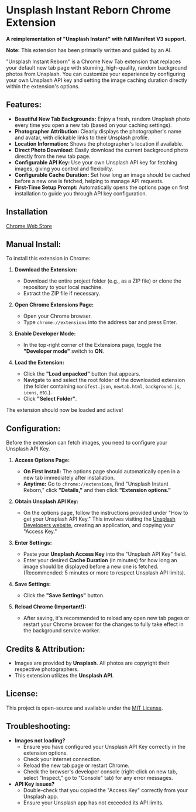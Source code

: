 # Unsplash Instant Reborn Chrome Extension

**A reimplementation of "Unsplash Instant" with full Manifest V3 support.**

**Note:** This extension has been primarily written and guided by an AI.


"Unsplash Instant Reborn" is a Chrome New Tab extension that replaces your default new tab page with stunning, high-quality, random background photos from Unsplash. You can customize your experience by configuring your own Unsplash API key and setting the image caching duration directly within the extension's options.


## Features:

* **Beautiful New Tab Backgrounds:** Enjoy a fresh, random Unsplash photo every time you open a new tab (based on your caching settings).
* **Photographer Attribution:** Clearly displays the photographer's name and avatar, with clickable links to their Unsplash profile.
* **Location Information:** Shows the photographer's location if available.
* **Direct Photo Download:** Easily download the current background photo directly from the new tab page.
* **Configurable API Key:** Use your own Unsplash API key for fetching images, giving you control and flexibility.
* **Configurable Cache Duration:** Set how long an image should be cached before a new one is fetched, helping to manage API requests.
* **First-Time Setup Prompt:** Automatically opens the options page on first installation to guide you through API key configuration.

## Installation

[Chrome Web Store](https://chromewebstore.google.com/detail/unsplash-instant-reborn/nhielejgoepolmhbgbhfiijgniefalki)

## Manual Install:

To install this extension in Chrome:

1.  **Download the Extension:**
    * Download the entire project folder (e.g., as a ZIP file) or clone the repository to your local machine.
    * Extract the ZIP file if necessary.

2.  **Open Chrome Extensions Page:**
    * Open your Chrome browser.
    * Type `chrome://extensions` into the address bar and press Enter.

3.  **Enable Developer Mode:**
    * In the top-right corner of the Extensions page, toggle the **"Developer mode"** switch to **ON**.

4.  **Load the Extension:**
    * Click the **"Load unpacked"** button that appears.
    * Navigate to and select the root folder of the downloaded extension (the folder containing `manifest.json`, `newtab.html`, `background.js`, `icons`, etc.).
    * Click **"Select Folder"**.

The extension should now be loaded and active!

## Configuration:

Before the extension can fetch images, you need to configure your Unsplash API Key.

1.  **Access Options Page:**
    * **On First Install:** The options page should automatically open in a new tab immediately after installation.
    * **Anytime:** Go to `chrome://extensions`, find "Unsplash Instant Reborn," click **"Details,"** and then click **"Extension options."**

2.  **Obtain Unsplash API Key:**
    * On the options page, follow the instructions provided under "How to get your Unsplash API Key." This involves visiting the [Unsplash Developers website](https://unsplash.com/developers), creating an application, and copying your "Access Key."

3.  **Enter Settings:**
    * Paste your **Unsplash Access Key** into the "Unsplash API Key" field.
    * Enter your desired **Cache Duration** (in minutes) for how long an image should be displayed before a new one is fetched. (Recommended: 5 minutes or more to respect Unsplash API limits).

4.  **Save Settings:**
    * Click the **"Save Settings"** button.

5.  **Reload Chrome (Important!):**
    * After saving, it's recommended to reload any open new tab pages or restart your Chrome browser for the changes to fully take effect in the background service worker.

## Credits & Attribution:

* Images are provided by **Unsplash**. All photos are copyright their respective photographers.
* This extension utilizes the **Unsplash API**.

## License:

This project is open-source and available under the [MIT License](LICENSE).

## Troubleshooting:

* **Images not loading?**
    * Ensure you have configured your Unsplash API Key correctly in the extension options.
    * Check your internet connection.
    * Reload the new tab page or restart Chrome.
    * Check the browser's developer console (right-click on new tab, select "Inspect," go to "Console" tab) for any error messages.
* **API Key issues?**
    * Double-check that you copied the "Access Key" correctly from your Unsplash app.
    * Ensure your Unsplash app has not exceeded its API limits.